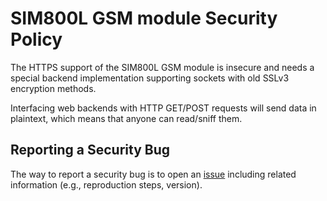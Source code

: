 # SIM800L GSM module Security Policy

The HTTPS support of the SIM800L GSM module is insecure and needs a special backend implementation supporting sockets with old SSLv3 encryption methods.

Interfacing web backends with HTTP GET/POST requests will send data in plaintext, which means that anyone can read/sniff them.

## Reporting a Security Bug

The way to report a security bug is to open an [issue](https://github.com/Ircama/raspberry-pi-sim800l-gsm-module/issues) including related information
(e.g., reproduction steps, version).
